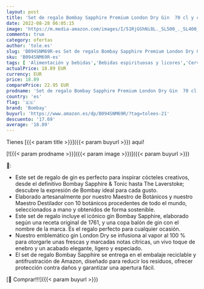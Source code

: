 ```yaml
---
layout: post
title: 'Set de regalo Bombay Sapphire Premium London Dry Gin  70 cl y copa balón de gin con el nombre de la marca'
date: 2022-08-28 06:05:15
image: 'https://m.media-amazon.com/images/I/51RjGShNi8L._SL500_._SL400_.jpg'
comments: true
category: ofertas
author: 'tole.es'
slug: 'B094SNM69R-es Set de regalo Bombay Sapphire Premium London Dry Gin 70 cl...'
sku: 'B094SNM69R-es'
tags: [ 'Alimentación y bebidas','Bebidas espirituosas y licores','Cervezas, vinos y licores','Ginebras','bombay','de','regalo','set','🇪🇸', ]
actualPrice: 18.89 EUR
currency: EUR
price: 18.89
comparePrice: 22.95 EUR
prodname: 'Set de regalo Bombay Sapphire Premium London Dry Gin  70 cl y copa balón de gin con el nombre de la marca'
country: 'es'
flag: '🇪🇸'
brand: 'Bombay'
buyurl: 'https://www.amazon.es/dp/B094SNM69R/?tag=tolees-21'
descuento: '17.69'
average: '18.89'
---
```


Tienes [{{< param title >}}]({{< param buyurl >}}) aqui!

[![{{< param prodname >}}]({{< param image >}})]({{< param buyurl >}})

🔎:

- Este set de regalo de gin es perfecto para inspirar cócteles creativos, desde el definitivo Bombay Sapphire & Tonic hasta The Laverstoke; descubre la expresión de Bombay ideal para cada gusto.
- Elaborado artesanalmente por nuestro Maestro de Botánicos y nuestro Maestro Destilador con 10 botánicos procedentes de todo el mundo, seleccionados a mano y obtenidos de forma sostenible.
- Este set de regalo incluye el icónico gin Bombay Sapphire, elaborado según una receta original de 1761, y una copa balón de gin con el nombre de la marca. Es el regalo perfecto para cualquier ocasión.
- Nuestro emblemático gin London Dry se infusiona al vapor al 100 % para otorgarle unas frescas y marcadas notas cítricas, un vivo toque de enebro y un acabado elegante, ligero y especiado.
- El set de regalo Bombay Sapphire se entrega en el embalaje reciclable y antifrustración de Amazon, diseñado para reducir los residuos, ofrecer protección contra daños y garantizar una apertura fácil.

[🛒 Comprar!!!]({{< param buyurl >}})
